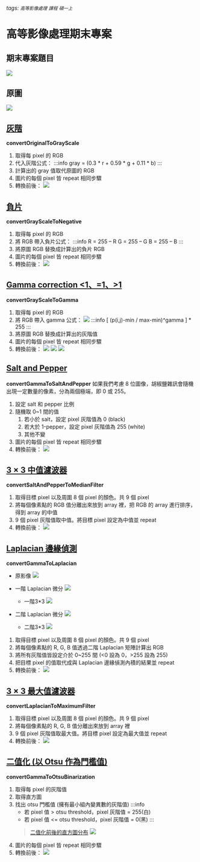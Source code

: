 ###### tags: `高等影像處理` `課程` `碩一上`
# 高等影像處理期末專案

## 期末專案題目
![](https://i.imgur.com/OAnONgD.png)

## 原圖
![](https://i.imgur.com/mASWoXQ.jpg)

## [灰階](https://medium.com/javarevisited/converting-rgb-image-to-the-grayscale-image-in-java-9e1edc5bd6e7)
**convertOriginalToGrayScale**
1. 取得每 pixel 的 RGB
2. 代入灰階公式：
    :::info 
    gray = (0.3 * r + 0.59 * g + 0.11 * b)
    :::
3. 計算出的 gray 值取代原圖的 RGB
4. 圖片的每個 pixel 皆 repeat 相同步驟
5. 轉換前後：
    ![](https://i.imgur.com/QvCmBfd.jpg)


## [負片](https://www.geeksforgeeks.org/image-processing-in-java-colored-image-to-negative-image-conversion/?ref=lbp)
**convertGrayScaleToNegative**
1. 取得每 pixel 的 RGB
2. 將 RGB 帶入負片公式：
    :::info 
    R = 255 – R
    G = 255 – G
    B = 255 – B
    :::
3. 將原圖 RGB 替換成計算出的負片 RGB
4. 圖片的每個 pixel 皆 repeat 相同步驟
5. 轉換前後：
    ![](https://i.imgur.com/KAVV0HN.png)

## [Gamma correction <1、=1、>1](https://drive.google.com/file/d/1x54pkPdmo8aGKWwPlEEgvSgSzNuEPjGD/view?usp=sharing)
**convertGrayScaleToGamma**
1. 取得每 pixel 的 RGB
2. 將 RGB 帶入 gamma 公式：
    ![](https://i.imgur.com/yLpsPvg.png)
:::info
[ (p(i,j)-min / max-min)^gamma ] * 255
:::
3. 將原圖 RGB 替換成計算出的灰階值
4. 圖片的每個 pixel 皆 repeat 相同步驟
5. 轉換前後：
    ![](https://i.imgur.com/nF5uNDo.png)
    ![](https://i.imgur.com/wpBbN0y.png)
    ![](https://i.imgur.com/jO2N3v6.png)

## [Salt and Pepper](https://www.cnblogs.com/oomusou/archive/2006/12/21/598795.html)
**convertGammaToSaltAndPepper**
如果我們考慮 8 位圖像，胡椒鹽雜訊會隨機出現一定數量的像素，分為兩個極端，即 0 或 255。
1. 設定 salt 和 pepper 比例
2. 隨機取 0~1 間的值
    1. 若小於 salt，設定 pixel 灰階值為 0 (black)
    2. 若大於 1-pepper，設定 pixel 灰階值為 255 (white)
    3. 其他不變
3. 圖片的每個 pixel 皆 repeat 相同步驟
4. 轉換前後：
    ![](https://i.imgur.com/IWIYm92.jpg)

## [3 × 3 中值濾波器](https://github.com/praserocking/MedianFilter/blob/master/MedianFilter.java)
**convertSaltAndPepperToMedianFilter**
1. 取得目標 pixel 以及周圍 8 個 pixel 的顏色。共 9 個 pixel
2. 將每個像素點的 RGB 值分離出來放到 array 裡，把 RGB 的 array 進行排序，得到 array 的中值
3. 9 個 pixel 灰階值取中值。將目標 pixel 設定為中值並 repeat
4. 轉換前後：
    ![](https://i.imgur.com/F3bJ4fU.jpg)

## [Laplacian 邊緣偵測](https://introcs.cs.princeton.edu/java/31datatype/LaplaceFilter.java.html)
**convertGammaToLaplacian**
-  原影像
    ![](https://i.imgur.com/SsUi9xB.png)
    
-  一階 Laplacian 微分
    ![](https://i.imgur.com/xe3llhj.png)
    -  一階3*3
        ![](https://i.imgur.com/LjsGoKn.png)

-  二階 Laplacian 微分
    ![](https://i.imgur.com/qiPKsow.png)
    -  二階3*3
        ![](https://i.imgur.com/Y83lkSm.png)
1. 取得目標 pixel 以及周圍 8 個 pixel 的顏色。共 9 個 pixel
2. 將每個像素點的 R, G, B 值透過二階 Laplacian 矩陣計算出 RGB
3. 將所有灰階值皆設定介於 0~255 間 (<0 設為 0，>255 設為 255)
4. 把目標 pixel 的值取代成與 Laplacian 邊緣偵測內積的結果並 repeat
5. 轉換前後：
    ![](https://i.imgur.com/SekQUYc.jpg)

## [3 × 3 最大值濾波器](https://github.com/praserocking/MedianFilter/blob/master/MedianFilter.java)
**convertLaplacianToMaximumFilter**
1. 取得目標 pixel 以及周圍 8 個 pixel 的顏色。共 9 個 pixel
2. 將每個像素點的 R, G, B 值分離出來放到 array 裡
3. 9 個 pixel 灰階值取最大值。將目標 pixel 設定為最大值並 repeat
4. 轉換前後：
    ![](https://i.imgur.com/l9Kr3O0.jpg)

## [二值化 (以 Otsu 作為門檻值)](https://developer.aliyun.com/article/47939)
**convertGammaToOtsuBinarization**
1. 取得每 pixel 的灰階值
2. 取得直方圖
3. 找出 otsu 門檻值 (擁有最小組內變異數的灰階值)
    :::info
    -  若 pixel 值 > otsu threshold，pixel 灰階值 = 255(白)
    -  若 pixel 值 <= otsu threshold，pixel 灰階值 = 0(黑)
    :::
    >  [二值化前後的直方圖分布](https://hackmd.io/@Youwe/SkBHZmcrI)
    >      ![](https://i.imgur.com/qPfJN0E.png)
4. 圖片的每個 pixel 皆 repeat 相同步驟
5. 轉換前後：
    ![](https://i.imgur.com/ddKqv0o.png)